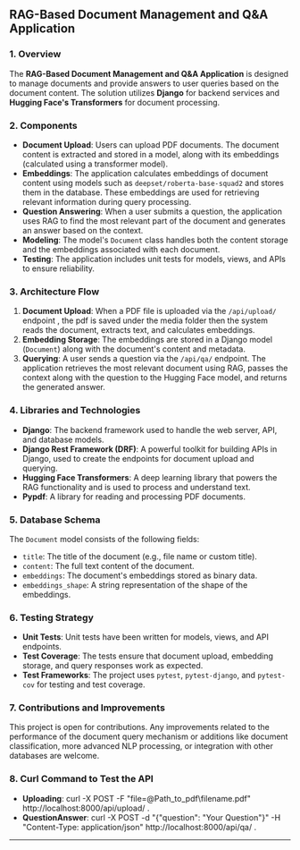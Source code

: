 ## RAG-Based Document Management and Q&A Application

### 1. **Overview**

The **RAG-Based Document Management and Q&A Application** is designed to manage documents and provide answers to user queries based on the document content. The solution utilizes **Django** for backend services and **Hugging Face's Transformers** for document processing.

### 2. **Components**

- **Document Upload**: Users can upload PDF documents. The document content is extracted and stored in a model, along with its embeddings (calculated using a transformer model).
- **Embeddings**: The application calculates embeddings of document content using models such as `deepset/roberta-base-squad2` and stores them in the database. These embeddings are used for retrieving relevant information during query processing.
- **Question Answering**: When a user submits a question, the application uses RAG to find the most relevant part of the document and generates an answer based on the context.
- **Modeling**: The model's `Document` class handles both the content storage and the embeddings associated with each document.
- **Testing**: The application includes unit tests for models, views, and APIs to ensure reliability.

### 3. **Architecture Flow**

1. **Document Upload**: When a PDF file is uploaded via the `/api/upload/` endpoint , the pdf is saved under the media folder then the system reads the document, extracts text, and calculates embeddings.
2. **Embedding Storage**: The embeddings are stored in a Django model (`Document`) along with the document's content and metadata.
3. **Querying**: A user sends a question via the `/api/qa/` endpoint. The application retrieves the most relevant document using RAG, passes the context along with the question to the Hugging Face model, and returns the generated answer.

### 4. **Libraries and Technologies**

- **Django**: The backend framework used to handle the web server, API, and database models.
- **Django Rest Framework (DRF)**: A powerful toolkit for building APIs in Django, used to create the endpoints for document upload and querying.
- **Hugging Face Transformers**: A deep learning library that powers the RAG functionality and is used to process and understand text.
- **Pypdf**: A library for reading and processing PDF documents.

### 5. **Database Schema**

The `Document` model consists of the following fields:

- `title`: The title of the document (e.g., file name or custom title).
- `content`: The full text content of the document.
- `embeddings`: The document's embeddings stored as binary data.
- `embeddings_shape`: A string representation of the shape of the embeddings.

### 6. **Testing Strategy**

- **Unit Tests**: Unit tests have been written for models, views, and API endpoints. 
- **Test Coverage**: The tests ensure that document upload, embedding storage, and query responses work as expected.
- **Test Frameworks**: The project uses `pytest`, `pytest-django`, and `pytest-cov` for testing and test coverage.

### 7. **Contributions and Improvements**

This project is open for contributions. Any improvements related to the performance of the document query mechanism or additions like document classification, more advanced NLP processing, or integration with other databases are welcome.

### 8. **Curl Command to Test the API**

- **Uploading**: curl -X POST -F "file=@Path_to_pdf\filename.pdf" http://localhost:8000/api/upload/ .
- **QuestionAnswer**: curl -X POST -d "{\"question\": \"Your Question\"}" -H "Content-Type: application/json" http://localhost:8000/api/qa/ .

---

